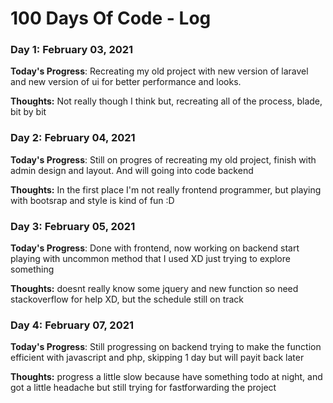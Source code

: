 # 100 Days Of Code - Log

### Day 1: February 03, 2021

**Today's Progress**: Recreating my old project with new version of laravel and new version of ui for better performance and looks.

**Thoughts:** Not really though I think but, recreating all of the process, blade, bit by bit

### Day 2: February 04, 2021

**Today's Progress**: Still on progres of recreating my old project, finish with admin design and layout. And will going into code backend

**Thoughts:** In the first place I'm not really frontend programmer, but playing with bootsrap and style is kind of fun :D

### Day 3: February 05, 2021

**Today's Progress**: Done with frontend, now working on backend start playing with uncommon method that I used XD just trying to explore something

**Thoughts:** doesnt really know some jquery and new function so need stackoverflow for help XD, but the schedule still on track 

### Day 4: February 07, 2021

**Today's Progress**: Still progressing on backend trying to make the function efficient with javascript and php, skipping 1 day but will payit back later

**Thoughts:** progress a little slow because have something todo at night, and got a little headache but still trying for fastforwarding the project
